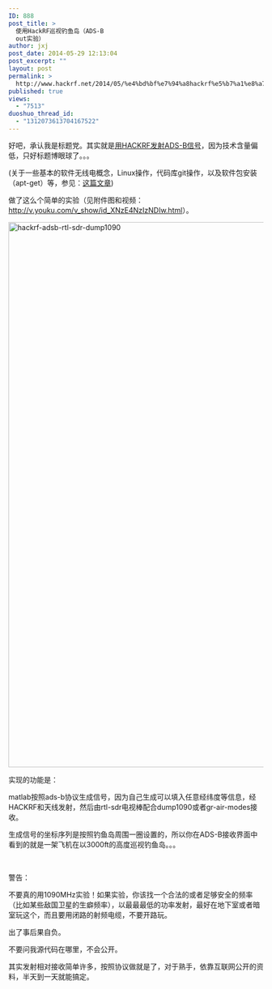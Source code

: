```yaml
---
ID: 888
post_title: >
  使用HackRF巡视钓鱼岛（ADS-B
  out实验）
author: jxj
post_date: 2014-05-29 12:13:04
post_excerpt: ""
layout: post
permalink: >
  http://www.hackrf.net/2014/05/%e4%bd%bf%e7%94%a8hackrf%e5%b7%a1%e8%a7%86%e9%92%93%e9%b1%bc%e5%b2%9b%ef%bc%88ads-b-out%e5%ae%9e%e9%aa%8c%ef%bc%89/
published: true
views:
  - "7513"
duoshuo_thread_id:
  - "1312073613704167522"
---
```

好吧，承认我是标题党。其实就是<a href="http://sdr-x.github.io/%E4%BD%BF%E7%94%A8HACKRF%E5%B7%A1%E8%A7%86%E9%92%93%E9%B1%BC%E5%B2%9B(HACKRF%20ADS-B%20out)/">用HACKRF发射ADS-B信号</a>，因为技术含量偏低，只好标题博眼球了。。。

(关于一些基本的软件无线电概念，Linux操作，代码库git操作，以及软件包安装（apt-get）等，参见：<a href="http://sdr-x.github.io/rtl-sdr-rtl2832%E7%94%B5%E8%A7%86%E6%A3%92%E8%B7%9F%E8%B8%AA%E9%A3%9E%E6%9C%BAstep-by-step%E6%95%99%E7%A8%8B(tutorial%20ADS-B%20aircraft%20tracking%20by%20rtl-sdr%20rtl2832%20gr-air-modes)/">这篇文章</a>)

做了这么个简单的实验（见附件图和视频： <a title="http://v.youku.com/v_show/id_XNzE4NzIzNDIw.html" href="http://v.youku.com/v_show/id_XNzE4NzIzNDIw.html">http://v.youku.com/v_show/id_XNzE4NzIzNDIw.html</a>）。

<a href="http://www.hackrf.net/wp-content/uploads/2014/05/hackrf-adsb-rtl-sdr-dump10901.png"><img class="alignnone size-full wp-image-890" src="http://www.hackrf.net/wp-content/uploads/2014/05/hackrf-adsb-rtl-sdr-dump10901.png" alt="hackrf-adsb-rtl-sdr-dump1090" width="1440" height="1077" /></a>

实现的功能是：

matlab按照ads-b协议生成信号，因为自己生成可以填入任意经纬度等信息，经HACKRF和天线发射，然后由rtl-sdr电视棒配合dump1090或者gr-air-modes接收。

生成信号的坐标序列是按照钓鱼岛周围一圈设置的，所以你在ADS-B接收界面中看到的就是一架飞机在以3000ft的高度巡视钓鱼岛。。。

&nbsp;

警告：

不要真的用1090MHz实验！如果实验，你该找一个合法的或者足够安全的频率（比如某些敌国卫星的生癖频率），以最最最低的功率发射，最好在地下室或者暗室玩这个，而且要用闭路的射频电缆，不要开路玩。

出了事后果自负。

不要问我源代码在哪里，不会公开。

其实发射相对接收简单许多，按照协议做就是了，对于熟手，依靠互联网公开的资料，半天到一天就能搞定。

&nbsp;